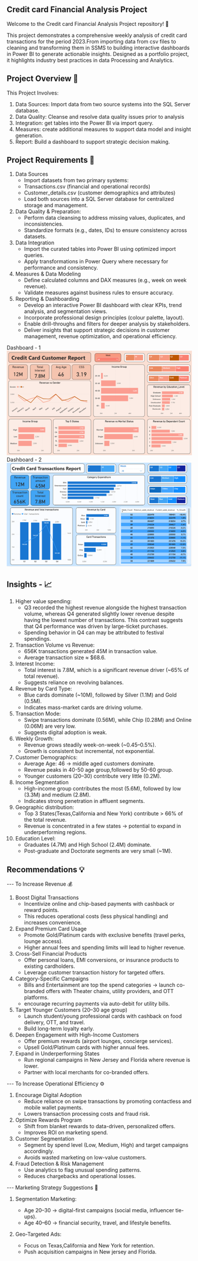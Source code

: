Credit card Financial Analysis Project
---

Welcome to the Credit card Financial Analysis Project repository! 🚀

This project demonstrates a comprehensive weekly analysis of credit card transactions for the period 2023.From importing data from csv files to cleaning and transforming them in SSMS to building interactive dashboards in Power BI to generate actionable insights. Designed as a portfolio project, it highlights industry best practices in data Processing and Analytics.


Project Overview 🎯
---

This Project Involves:
  1)	Data Sources: Import data from two source systems into the SQL Server database.
  2)	Data Quality: Cleanse and resolve data quality issues prior to analysis
  3)	Integration: get tables into the Power BI via import query.
  4)	Measures: create additional measures to support data model and insight generation.
  5)	Report: Build a dashboard to support strategic decision making.

Project Requirements 🚀
---

 1. Data Sources
    * Import datasets from two primary systems:
    * Transactions.csv (financial and operational records)
    * Customer_details.csv (customer demographics and attributes)
    *	Load both sources into a SQL Server database for centralized storage and management.
 2.	Data Quality & Preparation:      
    * Perform data cleansing to address missing values, duplicates, and inconsistencies.
    * Standardize formats (e.g., dates, IDs) to ensure consistency across datasets.
 3.	Data Integration
    *	Import the curated tables into Power BI using optimized import queries.
    *	Apply transformations in Power Query where necessary for performance and consistency.
 4.	Measures & Data Modeling
    *	Define calculated columns and DAX measures (e.g., week on week revenue).
    *	Validate measures against business rules to ensure accuracy.
 5.	Reporting & Dashboarding
    * Develop an interactive Power BI dashboard with clear KPIs, trend analysis, and segmentation views.
    * Incorporate professional design principles (colour palette, layout).
    *	Enable drill-throughs and filters for deeper analysis by stakeholders.
    *	Deliver insights that support strategic decisions in customer management, revenue optimization, and operational efficiency.


Dashboard - 1
![Credit Card Customer Dashboard](./Credit_card_Customer_Dashboard.png)
Dashboard - 2
![Credit Card Transactions Dashboard](Credit_card_Transactions_Dashboard.png)


Insights - 📈
---
  1. Higher value spending:  
     * Q3 recorded the highest revenue alongside the highest transaction volume, whereas Q4 generated slightly lower revenue despite having the lowest number of transactions. This contrast suggests that Q4 performance  was driven by large-ticket purchases. 
     * Spending behavior in Q4 can may be attributed to festival spendings.
  2. Transaction Volume vs Revenue:
     * 656K transactions generated 45M in transaction value.
     * Average transaction size ≈ $68.6.
  3. Interest Income: 
     * Total interest is 7.8M, which is a significant revenue driver (~65% of total revenue).
     * Suggests reliance on revolving balances.
  4. Revenue by Card Type:
     *	Blue cards dominate (~10M), followed by Silver (1.1M) and Gold (0.5M).
     *	Indicates mass-market cards are driving volume.
  5. Transaction Mode:
     *	Swipe transactions dominate (0.56M), while Chip (0.28M) and Online (0.06M) are very low.
     *	Suggests digital adoption is weak.
  6. Weekly Growth:
     *	Revenue grows steadily week-on-week (~0.45–0.5%).
     *	Growth is consistent but incremental, not exponential.   
  7. Customer Demographics:
     * Average Age: 46 → middle aged customers dominate.
     * Revenue peaks in 40-50 age group,followed by 50-60 group.
     * Younger customers (20–30) contribute very little (0.2M).
  8. Income Segmentation
     * High-income group contributes the most (5.6M), followed by low (3.3M) and medium (2.8M).
     * Indicates strong penetration in affluent segments.  
  9. Geographic distribution:
     * Top 3 States(Texas,California and New York) contribute > 66% of the total revenue.
     * Revenue is concentrated in a few states → potential to expand in underperforming regions.
  10. Education Level:  
       * Graduates (4.7M) and High School (2.4M) dominate. 
       * Post-graduate and Doctorate segments are very small (~1M).

Recommendations 💡   
---

--- To Increase Revenue 💰
1. Boost Digital Transactions
    *	Incentivize online and chip-based payments with cashback or reward points.
    * This reduces operational costs (less physical handling) and increases convenience.
2. Expand Premium Card Usage
    * Promote Gold/Platinum cards with exclusive benefits (travel perks, lounge access).
    * Higher annual fees and spending limits will lead to higher revenue.
3. Cross-Sell Financial Products
    *	Offer personal loans, EMI conversions, or insurance products to existing cardholders.
    * Leverage customer transaction history for targeted offers.
4. Category-Specific Campaigns
    *  Bills and Entertainment are top the spend categories → launch co-branded offers with Theater chains, utility providers, and OTT platforms.
    *  encourage recurring payments via auto-debit for utility bills.
5. Target Younger Customers (20–30 age group)
    * Launch student/young professional cards with cashback on food delivery, OTT, and travel.
    * Build long-term loyalty early.
6. Deepen Engagement with High-Income Customers
    * Offer premium rewards (airport lounges, concierge services).
    * Upsell Gold/Platinum cards with higher annual fees.
7. 	Expand in Underperforming States
    * Run regional campaigns in New Jersey and Florida where revenue is lower.
    * Partner with local merchants for co-branded offers.



--- To Increase Operational Efficiency ⚙️
1. Encourage Digital Adoption
    *	Reduce reliance on swipe transactions by promoting contactless and mobile wallet payments.
    * Lowers transaction processing costs and fraud risk.
2. Optimize Rewards Program
    * Shift from blanket rewards to data-driven, personalized offers.
    * Improves ROI on marketing spend.
3. Customer Segmentation
    * Segment by spend level (Low, Medium, High) and target campaigns accordingly.
    *	Avoids wasted marketing on low-value customers.
4. Fraud Detection & Risk Management
    *	Use analytics to flag unusual spending patterns.
    * Reduces chargebacks and operational losses.


 --- Marketing Strategy Suggestions 📢
1. Segmentation Marketing: 
    * Age 20–30 → digital-first campaigns (social media, influencer tie-ups).
    * Age 40–60 → financial security, travel, and lifestyle benefits.
    
2. Geo-Targeted Ads: 
    * Focus on Texas,California and New York for retention.
    * Push acquisition campaigns in New jersey and Florida.
















   





